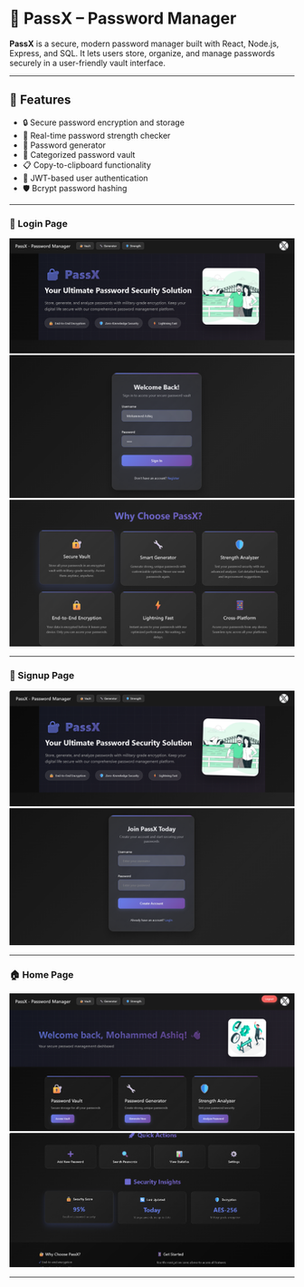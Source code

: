 # 🔐 PassX – Password Manager

**PassX** is a secure, modern password manager built with React, Node.js, Express, and SQL. It lets users store, organize, and manage passwords securely in a user-friendly vault interface.


---

## 🚀 Features

- 🔒 Secure password encryption and storage
- 🧠 Real-time password strength checker
- 🔐 Password generator
- 📁 Categorized password vault
- 📋 Copy-to-clipboard functionality
- 🔐 JWT-based user authentication
- 🛡️ Bcrypt password hashing

---
### 🔐 Login Page
![Login](assets/login0.png)
![Login](assets/login1.png)
![Login](assets/login3.png)

---
### 📝 Signup Page
![Signup](assets/signup.png)
![Signup](assets/signup1.png)

---


### 🏠 Home Page
![Home](assets/home.png)
![Home](assets/home1.png)

---
